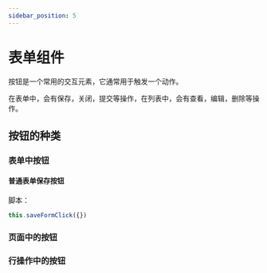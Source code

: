```yaml
---
sidebar_position: 5
---
```


# 表单组件

按钮是一个常用的交互元素，它通常用于触发一个动作。

在表单中，会有保存，关闭，提交等操作，在列表中，会有查看，编辑，删除等操作。

## 按钮的种类



### 表单中按钮

#### 普通表单保存按钮

脚本：

```js
this.saveFormClick({})
```


### 页面中的按钮

### 行操作中的按钮